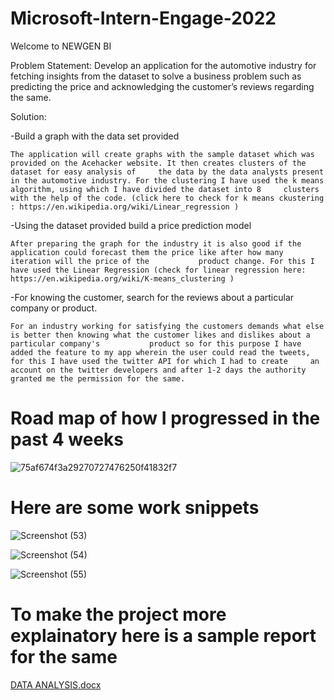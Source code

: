 # Microsoft-Intern-Engage-2022

Welcome to NEWGEN BI

Problem Statement: Develop an application for the automotive industry for fetching insights from the dataset to solve a business problem such as predicting the price and acknowledging  the customer’s reviews regarding the same.

Solution:

-Build a graph with the data set provided

    The application will create graphs with the sample dataset which was provided on the Acehacker website. It then creates clusters of the dataset for easy analysis of     the data by the data analysts present in the automotive industry. For the clustering I have used the k means algorithm, using which I have divided the dataset into 8     clusters with the help of the code. (click here to check for k means ckustering : https://en.wikipedia.org/wiki/Linear_regression )
    
-Using the dataset provided build a price prediction model

    After preparing the graph for the industry it is also good if the application could forecast them the price like after how many iteration will the price of the           product change. For this I have used the Linear Regression (check for linear regression here:  https://en.wikipedia.org/wiki/K-means_clustering ) 
    
-For knowing the customer, search for the reviews about a particular company or product.

    For an industry working for satisfying the customers demands what else is better then knowing what the customer likes and dislikes about a particular company's           product so for this purpose I have added the feature to my app wherein the user could read the tweets, for this I have used the twitter API for which I had to create     an account on the twitter developers and after 1-2 days the authority granted me the permission for the same.

# Road map of how I progressed in the past 4 weeks
 
![75af674f3a29270727476250f41832f7](https://user-images.githubusercontent.com/81346561/170850871-037ad3d5-30ed-42c1-a02e-478ea54174fa.jpg)

# Here are some work snippets

![Screenshot (53)](https://user-images.githubusercontent.com/81346561/170851029-d980c9d8-25a9-4fda-b816-b307c61c24d0.png)

![Screenshot (54)](https://user-images.githubusercontent.com/81346561/170851035-abc82305-7f1a-4aea-8bc4-8b44ec1f3a72.png)

![Screenshot (55)](https://user-images.githubusercontent.com/81346561/170851043-4ed1bcb0-bb6e-43eb-a812-1ce79377be41.png)

# To make the project more explainatory here is a sample report for the same
[DATA ANALYSIS.docx](https://github.com/sayankita/Microsoft-Intern-Engage-2022/files/8792599/DATA.ANALYSIS.docx)

